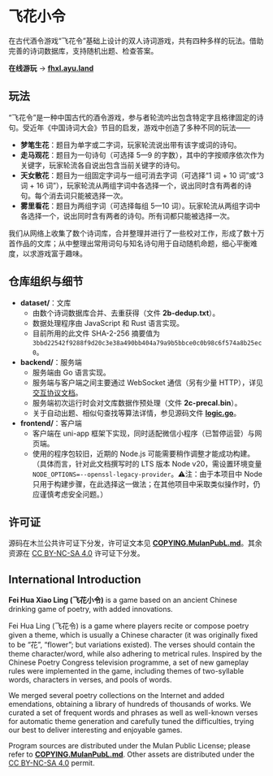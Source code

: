 # 飞花小令

在古代酒令游戏“飞花令”基础上设计的双人诗词游戏，共有四种多样的玩法。借助完善的诗词数据库，支持随机出题、检查答案。

**在线游玩** → **[fhxl.ayu.land](https://fhxl.ayu.land)**

## 玩法

“飞花令”是一种中国古代的酒令游戏，参与者轮流吟出包含特定字且格律固定的诗句。受近年《中国诗词大会》节目的启发，游戏中创造了多种不同的玩法——
- **梦笔生花**：题目为单字或二字词，玩家轮流说出带有该字或词的诗句。
- **走马观花**：题目为一句诗句（可选择 5—9 的字数），其中的字按顺序依次作为关键字，玩家轮流各自说出包含当前关键字的诗句。
- **天女散花**：题目为一组固定字词与一组可消去字词（可选择“1 词 + 10 词”或“3 词 + 16 词”），玩家轮流从两组字词中各选择一个，说出同时含有两者的诗句。每个消去词只能被选择一次。
- **雾里看花**：题目为两组字词（可选择每组 5—10 词）。玩家轮流从两组字词中各选择一个，说出同时含有两者的诗句。所有词都只能被选择一次。

我们从网络上收集了数个诗词库，合并整理并进行了一些校对工作，形成了数十万首作品的文库；从中整理出常用词句与知名诗句用于自动随机命题，细心平衡难度，以求游戏富于趣味。

## 仓库组织与细节

- **dataset/**：文库
  - 由数个诗词数据库合并、去重获得（文件 **2b-dedup.txt**）。
  - 数据处理程序由 JavaScript 和 Rust 语言实现。
  - 目前所用的此文件 SHA-2-256 摘要值为 `3bbd22542f9288f9d20c3e38a490bb404a79a9b5bbce0c0b98c6f574a8b25ec0`。
- **backend/**：服务端
  - 服务端由 Go 语言实现。
  - 服务端与客户端之间主要通过 WebSocket 通信（另有少量 HTTP），详见[交互协议文档](protocol.md)。
  - 服务端初次运行时会对文库数据作预处理（文件 **2c-precal.bin**）。
  - 关于自动出题、相似句查找等算法详情，参见源码文件 [**logic.go**](backend/logic.go)。
- **frontend/**：客户端
  - 客户端在 uni-app 框架下实现，同时适配微信小程序（已暂停运营）与网页端。
  - 使用的程序包较旧，近期的 Node.js 可能需要稍作调整才能成功构建。（具体而言，针对此文档撰写时的 LTS 版本 Node v20，需设置环境变量 `NODE_OPTIONS=--openssl-legacy-provider`。⚠️注：由于本项目中 Node 只用于构建步骤，在此选择这一做法；在其他项目中采取类似操作时，仍应谨慎考虑安全问题。）

## 许可证

源码在木兰公共许可证下分发，许可证文本见 [**COPYING.MulanPubL.md**](COPYING.MulanPubL.md)。其余资源在 [CC BY-NC-SA 4.0](https://creativecommons.org/licenses/by-nc-sa/4.0/) 许可证下分发。

## International Introduction

**Fei Hua Xiao Ling (飞花小令)** is a game based on an ancient Chinese drinking game of poetry, with added innovations.

Fei Hua Ling (飞花令) is a game where players recite or compose poetry given a theme, which is usually a Chinese character (it was originally fixed to be “花”, “flower”; but variations existed). The verses should contain the theme character/word, while also adhering to metrical rules. Inspired by the Chinese Poetry Congress television programme, a set of new gameplay rules were implemented in the game, including themes of two-syllable words, characters in verses, and pools of words.

We merged several poetry collections on the Internet and added emendations, obtaining a library of hundreds of thousands of works. We curated a set of frequent words and phrases as well as well-known verses for automatic theme generation and carefully tuned the difficulties, trying our best to deliver interesting and enjoyable games.

Program sources are distributed under the Mulan Public License; please refer to [**COPYING.MulanPubL.md**](COPYING.MulanPubL.md). Other assets are distributed under the [CC BY-NC-SA 4.0](https://creativecommons.org/licenses/by-nc-sa/4.0/) permit.
